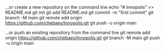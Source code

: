 …or create a new repository on the command line
echo "# Innopolis" >> README.md
git init
git add README.md
git commit -m "first commit"
git branch -M main
git remote add origin https://github.com/chebaev/Innopolis.git
git push -u origin main


…or push an existing repository from the command line
git remote add origin https://github.com/chebaev/Innopolis.git
git branch -M main
git push -u origin main
